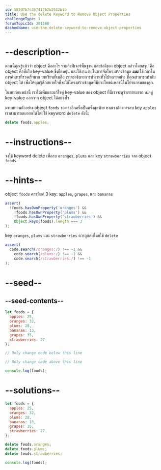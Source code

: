 ```yaml
---
id: 587d7b7c367417b2b2512b1b
title: Use the delete Keyword to Remove Object Properties
challengeType: 1
forumTopicId: 301168
dashedName: use-the-delete-keyword-to-remove-object-properties
---
```


# --description--

ตอนนี้คุณรู้แล้วว่า object คืออะไร รวมถึงฟีเจอร์พื้นฐาน และข้อดีของ object กล่าวโดยสรุป คือ object คือที่เก็บ key-value ซึ่งยืดหยุ่น และใช้งานง่ายในการจัดโครงสร้างข้อมูล ***และ*** ใช้เวลาในการค้นหาที่รวดเร็วมาก บทเรียนที่เหลือ เราจะอธิบายการทำงานทั่วไปหลายอย่าง ที่คุณสามารถทำกับ object ได้ เพื่อให้คุณรู้สึกสบายใจที่จะใช้โครงสร้างข้อมูลที่มีประโยชน์เหล่านี้ในโปรแกรมของคุณ

ในบทก่อนหน้านี้ เราได้เพิ่มและแก้ไขคู่ key-value ของ object ที่นี่เราจะดูว่าเราสามารถ *ลบ* คู่ key-value ออกจาก object ได้อย่างไร

มาทบทวนตัวอย่าง object `foods` ของเราอีกครั้งเป็นครั้งสุดท้าย หากเราต้องการลบ key `apples` เราสามารถลบออกได้โดยใช้ keyword `delete` ดังนี้:

```js
delete foods.apples;
```

# --instructions--

จงใช้ keyword delete เพื่อลบ  `oranges`, `plums` และ key `strawberries` จาก object `foods`

# --hints--

object `foods` ควรมีแค่ 3 key: `apples`, `grapes`, และ `bananas`

```js
assert(
  !foods.hasOwnProperty('oranges') &&
    !foods.hasOwnProperty('plums') &&
    !foods.hasOwnProperty('strawberries') &&
    Object.keys(foods).length === 3
);
```

key `oranges`, `plums` และ `strawberries` ควรถูกลบโดยใช้ `delete`

```js
assert(
  code.search(/oranges:/) !== -1 &&
    code.search(/plums:/) !== -1 &&
    code.search(/strawberries:/) !== -1
);
```

# --seed--

## --seed-contents--

```js
let foods = {
  apples: 25,
  oranges: 32,
  plums: 28,
  bananas: 13,
  grapes: 35,
  strawberries: 27
};

// Only change code below this line

// Only change code above this line

console.log(foods);
```

# --solutions--

```js
let foods = {
  apples: 25,
  oranges: 32,
  plums: 28,
  bananas: 13,
  grapes: 35,
  strawberries: 27
};

delete foods.oranges;
delete foods.plums;
delete foods.strawberries;

console.log(foods);
```
